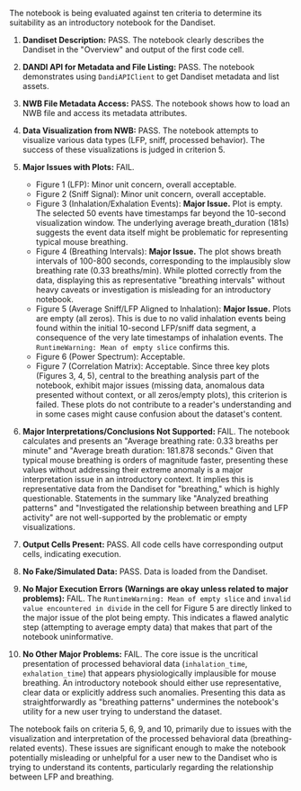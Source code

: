 The notebook is being evaluated against ten criteria to determine its suitability as an introductory notebook for the Dandiset.

1.  **Dandiset Description:** PASS. The notebook clearly describes the Dandiset in the "Overview" and output of the first code cell.
2.  **DANDI API for Metadata and File Listing:** PASS. The notebook demonstrates using `DandiAPIClient` to get Dandiset metadata and list assets.
3.  **NWB File Metadata Access:** PASS. The notebook shows how to load an NWB file and access its metadata attributes.
4.  **Data Visualization from NWB:** PASS. The notebook attempts to visualize various data types (LFP, sniff, processed behavior). The success of these visualizations is judged in criterion 5.
5.  **Major Issues with Plots:** FAIL.
    *   Figure 1 (LFP): Minor unit concern, overall acceptable.
    *   Figure 2 (Sniff Signal): Minor unit concern, overall acceptable.
    *   Figure 3 (Inhalation/Exhalation Events): **Major Issue.** Plot is empty. The selected 50 events have timestamps far beyond the 10-second visualization window. The underlying average breath_duration (181s) suggests the event data itself might be problematic for representing typical mouse breathing.
    *   Figure 4 (Breathing Intervals): **Major Issue.** The plot shows breath intervals of 100-800 seconds, corresponding to the implausibly slow breathing rate (0.33 breaths/min). While plotted correctly from the data, displaying this as representative "breathing intervals" without heavy caveats or investigation is misleading for an introductory notebook.
    *   Figure 5 (Average Sniff/LFP Aligned to Inhalation): **Major Issue.** Plots are empty (all zeros). This is due to no valid inhalation events being found within the initial 10-second LFP/sniff data segment, a consequence of the very late timestamps of inhalation events. The `RuntimeWarning: Mean of empty slice` confirms this.
    *   Figure 6 (Power Spectrum): Acceptable.
    *   Figure 7 (Correlation Matrix): Acceptable.
    Since three key plots (Figures 3, 4, 5), central to the breathing analysis part of the notebook, exhibit major issues (missing data, anomalous data presented without context, or all zeros/empty plots), this criterion is failed. These plots do not contribute to a reader's understanding and in some cases might cause confusion about the dataset's content.

6.  **Major Interpretations/Conclusions Not Supported:** FAIL. The notebook calculates and presents an "Average breathing rate: 0.33 breaths per minute" and "Average breath duration: 181.878 seconds." Given that typical mouse breathing is orders of magnitude faster, presenting these values without addressing their extreme anomaly is a major interpretation issue in an introductory context. It implies this is representative data from the Dandiset for "breathing," which is highly questionable. Statements in the summary like "Analyzed breathing patterns" and "Investigated the relationship between breathing and LFP activity" are not well-supported by the problematic or empty visualizations.

7.  **Output Cells Present:** PASS. All code cells have corresponding output cells, indicating execution.
8.  **No Fake/Simulated Data:** PASS. Data is loaded from the Dandiset.
9.  **No Major Execution Errors (Warnings are okay unless related to major problems):** FAIL. The `RuntimeWarning: Mean of empty slice` and `invalid value encountered in divide` in the cell for Figure 5 are directly linked to the major issue of the plot being empty. This indicates a flawed analytic step (attempting to average empty data) that makes that part of the notebook uninformative.
10. **No Other Major Problems:** FAIL. The core issue is the uncritical presentation of processed behavioral data (`inhalation_time`, `exhalation_time`) that appears physiologically implausible for mouse breathing. An introductory notebook should either use representative, clear data or explicitly address such anomalies. Presenting this data as straightforwardly as "breathing patterns" undermines the notebook's utility for a new user trying to understand the dataset.

The notebook fails on criteria 5, 6, 9, and 10, primarily due to issues with the visualization and interpretation of the processed behavioral data (breathing-related events). These issues are significant enough to make the notebook potentially misleading or unhelpful for a user new to the Dandiset who is trying to understand its contents, particularly regarding the relationship between LFP and breathing.